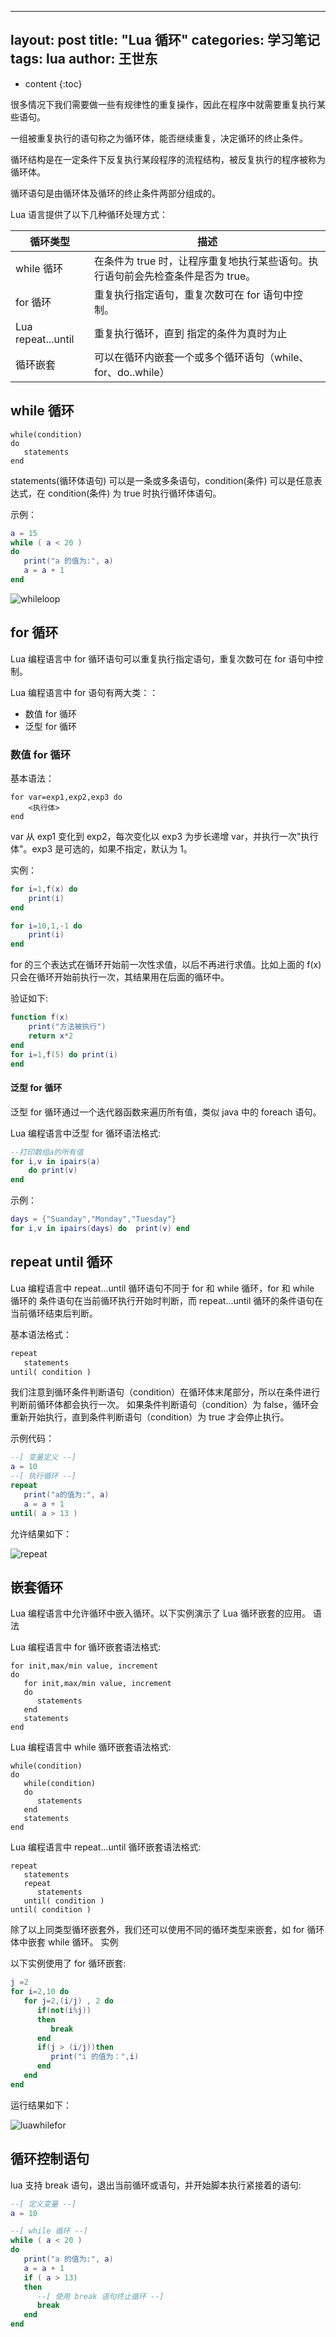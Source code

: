 
---
layout: post
title: "Lua 循环"
categories: 学习笔记
tags: lua
author: 王世东
---

* content
{:toc}


很多情况下我们需要做一些有规律性的重复操作，因此在程序中就需要重复执行某些语句。

一组被重复执行的语句称之为循环体，能否继续重复，决定循环的终止条件。

循环结构是在一定条件下反复执行某段程序的流程结构，被反复执行的程序被称为循环体。

循环语句是由循环体及循环的终止条件两部分组成的。

Lua 语言提供了以下几种循环处理方式：

| 循环类型           | 描述                                                                            |
| ------------------ | ------------------------------------------------------------------------------- |
| while 循环         | 在条件为 true 时，让程序重复地执行某些语句。执行语句前会先检查条件是否为 true。 |
| for 循环           | 重复执行指定语句，重复次数可在 for 语句中控制。                                 |
| Lua repeat...until | 重复执行循环，直到 指定的条件为真时为止                                         |
| 循环嵌套           | 可以在循环内嵌套一个或多个循环语句（while、for、do..while）                     |

## while 循环

```
while(condition)
do
   statements
end
```

statements(循环体语句) 可以是一条或多条语句，condition(条件) 可以是任意表达式，在 condition(条件) 为 true 时执行循环体语句。

示例：

```lua
a = 15
while ( a < 20 )
do
   print("a 的值为:", a)
   a = a + 1
end
```

![whileloop](https://user-images.githubusercontent.com/13142418/57582840-49306600-74fc-11e9-82e9-9d75b35c7cb5.png)

## for 循环

Lua 编程语言中 for 循环语句可以重复执行指定语句，重复次数可在 for 语句中控制。

Lua 编程语言中 for 语句有两大类：：

- 数值 for 循环
- 泛型 for 循环

### 数值 for 循环

基本语法：

```log
for var=exp1,exp2,exp3 do
    <执行体>
end
```

var 从 exp1 变化到 exp2，每次变化以 exp3 为步长递增 var，并执行一次"执行体"。exp3 是可选的，如果不指定，默认为 1。

实例：

```lua
for i=1,f(x) do
    print(i)
end

for i=10,1,-1 do
    print(i)
end
```

for 的三个表达式在循环开始前一次性求值，以后不再进行求值。比如上面的 f(x)只会在循环开始前执行一次，其结果用在后面的循环中。

验证如下:

```lua
function f(x)
    print("方法被执行")
    return x*2
end
for i=1,f(5) do print(i)
end
```

#### 泛型 for 循环

泛型 for 循环通过一个迭代器函数来遍历所有值，类似 java 中的 foreach 语句。

Lua 编程语言中泛型 for 循环语法格式:

```lua
--打印数组a的所有值
for i,v in ipairs(a)
    do print(v)
end
```

示例：

```lua
days = {"Suanday","Monday","Tuesday"}
for i,v in ipairs(days) do  print(v) end
```

## repeat until 循环

Lua 编程语言中 repeat...until 循环语句不同于 for 和 while 循环，for 和 while 循环的
条件语句在当前循环执行开始时判断，而 repeat...until 循环的条件语句在当前循环结束后判断。

基本语法格式：

```txt
repeat
   statements
until( condition )
```

我们注意到循环条件判断语句（condition）在循环体末尾部分，所以在条件进行判断前循环体都会执行一次。
如果条件判断语句（condition）为 false，循环会重新开始执行，直到条件判断语句（condition）为 true 才会停止执行。

示例代码：

```lua
--[ 变量定义 --]
a = 10
--[ 执行循环 --]
repeat
   print("a的值为:", a)
   a = a + 1
until( a > 13 )
```

允许结果如下：

![repeat](https://user-images.githubusercontent.com/13142418/57583373-65cf9c80-7502-11e9-821e-e8f929aaad45.png)

## 嵌套循环

Lua 编程语言中允许循环中嵌入循环。以下实例演示了 Lua 循环嵌套的应用。
语法

Lua 编程语言中 for 循环嵌套语法格式:

```
for init,max/min value, increment
do
   for init,max/min value, increment
   do
      statements
   end
   statements
end
```

Lua 编程语言中 while 循环嵌套语法格式:

```
while(condition)
do
   while(condition)
   do
      statements
   end
   statements
end
```

Lua 编程语言中 repeat...until 循环嵌套语法格式:

```
repeat
   statements
   repeat
      statements
   until( condition )
until( condition )
```

除了以上同类型循环嵌套外，我们还可以使用不同的循环类型来嵌套，如 for 循环体中嵌套 while 循环。
实例

以下实例使用了 for 循环嵌套:

```lua
j =2
for i=2,10 do
   for j=2,(i/j) , 2 do
      if(not(i%j))
      then
         break
      end
      if(j > (i/j))then
         print("i 的值为：",i)
      end
   end
end
```

运行结果如下：

![luawhilefor](https://user-images.githubusercontent.com/13142418/57583680-703f6580-7505-11e9-82d3-581b024f58ad.png)

## 循环控制语句

lua 支持 break 语句，退出当前循环或语句，并开始脚本执行紧接着的语句:

```lua
--[ 定义变量 --]
a = 10

--[ while 循环 --]
while ( a < 20 )
do
   print("a 的值为:", a)
   a = a + 1
   if ( a > 13)
   then
      --[ 使用 break 语句终止循环 --]
      break
   end
end
```
